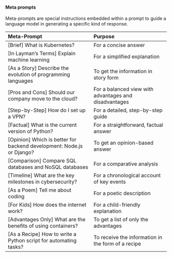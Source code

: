 #### Meta prompts
Meta-prompts are special instructions embedded within a prompt to guide a language model in generating a specific kind of response.


|  Meta-Prompt   |  Purpose  |
| :------------  | :-------- |
|[Brief] What is Kubernetes? | For a concise answer
|[In Layman’s Terms] Explain machine learning | For a simplified explanation
|[As a Story] Describe the evolution of programming languages | To get the information in story form
|[Pros and Cons] Should our company move to the cloud? | For a balanced view with advantages and disadvantages
|[Step-by-Step] How do I set up a VPN? | For a detailed, step-by-step guide
|[Factual] What is the current version of Python? | For a straightforward, factual answer
|[Opinion] Which is better for backend development: Node.js or Django? | To get an opinion-based answer
|[Comparison] Compare SQL databases and NoSQL databases| For a comparative analysis
|[Timeline] What are the key milestones in cybersecurity? | For a chronological account of key events
|[As a Poem] Tell me about coding | For a poetic description
|[For Kids] How does the internet work? | For a child-friendly explanation
|[Advantages Only] What are the benefits of using containers? | To get a list of only the advantages
|[As a Recipe] How to write a Python script for automating tasks? | To receive the information in the form of a recipe
